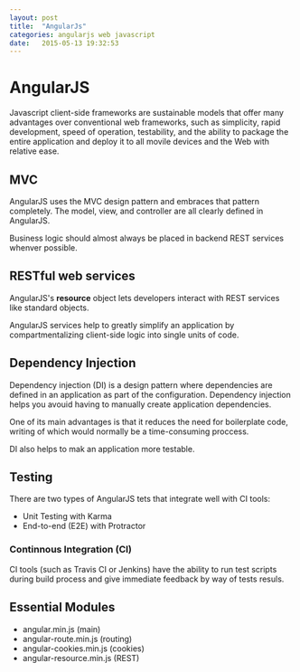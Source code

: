 ```yaml
---
layout: post
title:  "AngularJs"
categories: angularjs web javascript
date:   2015-05-13 19:32:53
---
```

# AngularJS

Javascript client-side frameworks are sustainable models that offer many advantages over conventional web frameworks, such as simplicity, rapid development, speed of operation, testability, and the ability to package the entire application and deploy it to all movile devices and the Web with relative ease.

## MVC

AngularJS uses the MVC design pattern and embraces that pattern completely. The model, view, and controller are all clearly defined in AngularJS.

Business logic should almost always be placed in backend REST services whenver possible.

## RESTful web services

AngularJS's **resource** object lets developers interact with  REST services like standard objects.

AngularJS services help to greatly simplify an application by compartmentalizing client-side logic into single units of code.

## Dependency Injection

Dependency injection (DI) is a design pattern where dependencies are defined in an application as part of the configuration. Dependency injection helps you avouid having to manually create application dependencies.

One of its main advantages is that it reduces the need for boilerplate code, writing of which would normally be a time-consuming proccess.

DI also helps to mak an application more testable.

## Testing

There are two types of AngularJS tets that integrate well with CI tools:

* Unit Testing with Karma
* End-to-end (E2E) with Protractor

### Continnous Integration (CI)

CI tools (such as Travis CI or Jenkins) have the ability to run test scripts during build process and give immediate feedback by way of tests resuls.

## Essential Modules

* angular.min.js (main)
* angular-route.min.js (routing)
* angular-cookies.min.js (cookies)
* angular-resource.min.js (REST)

